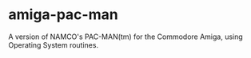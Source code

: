 # amiga-pac-man
A version of NAMCO's PAC-MAN(tm) for the Commodore Amiga, using Operating System routines.
